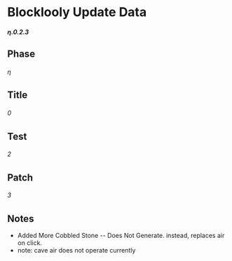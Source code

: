 # Blocklooly Update Data

##### η.0.2.3

## Phase

###### η

## Title

###### 0

## Test

###### 2

## Patch

###### 3

## Notes

- Added More Cobbled Stone
  -- Does Not Generate. instead, replaces air on click.
- note: cave air does not operate currently
